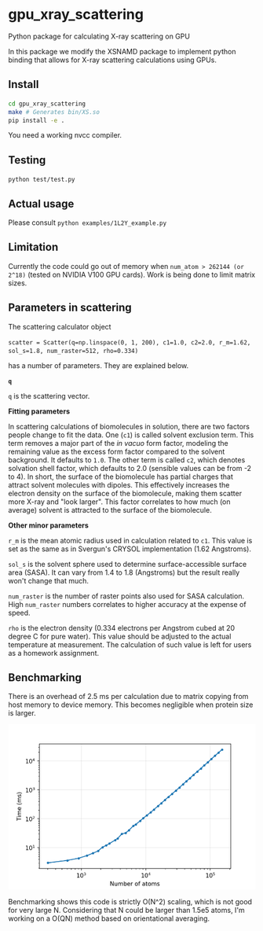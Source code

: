 # gpu_xray_scattering
Python package for calculating X-ray scattering on GPU

In this package we modify the XSNAMD package to implement python binding that allows for X-ray scattering calculations using GPUs.

## Install

```bash
cd gpu_xray_scattering
make # Generates bin/XS.so
pip install -e .
```

You need a working nvcc compiler.

## Testing

`python test/test.py`

## Actual usage

Please consult `python examples/1L2Y_example.py`

## Limitation

Currently the code could go out of memory when `num_atom > 262144 (or 2^18)` (tested on NVIDIA V100 GPU cards).
Work is being done to limit matrix sizes.

## Parameters in scattering

The scattering calculator object

`scatter = Scatter(q=np.linspace(0, 1, 200), c1=1.0, c2=2.0, r_m=1.62, sol_s=1.8, num_raster=512, rho=0.334)`

has a number of parameters. They are explained below.

**`q`**

`q` is the scattering vector.

**Fitting parameters**

In scattering calculations of biomolecules in solution, there are two factors people change to fit the data.
One (`c1`) is called solvent exclusion term. 
This term removes a major part of the *in vacuo* form factor, modeling the remaining value as the excess form factor compared to the solvent background. 
It defaults to `1.0`.
The other term is called `c2`, which denotes solvation shell factor, which defaults to 2.0 (sensible values can be from -2 to 4).
In short, the surface of the biomolecule has partial charges that attract solvent molecules with dipoles.
This effectively increases the electron density on the surface of the biomolecule, making them scatter more X-ray and "look larger".
This factor correlates to how much (on average) solvent is attracted to the surface of the biomolecule.

**Other minor parameters**

`r_m` is the mean atomic radius used in calculation related to `c1`.
This value is set as the same as in Svergun's CRYSOL implementation (1.62 Angstroms).

`sol_s` is the solvent sphere used to determine surface-accessible surface area (SASA).
It can vary from 1.4 to 1.8 (Angstroms) but the result really won't change that much.

`num_raster` is the number of raster points also used for SASA calculation.
High `num_raster` numbers correlates to higher accuracy at the expense of speed.

`rho` is the electron density (0.334 electrons per Angstrom cubed at 20 degree C for pure water).
This value should be adjusted to the actual temperature at measurement.
The calculation of such value is left for users as a homework assignment.

## Benchmarking

There is an overhead of 2.5 ms per calculation due to matrix copying from host memory to device memory. This becomes negligible when protein size is larger.

![benchmark](benchmarking.png)

Benchmarking shows this code is strictly O(N^2) scaling, which is not good for very large N.
Considering that N could be larger than 1.5e5 atoms, I'm working on a O(QN) method based on orientational averaging.


